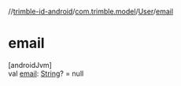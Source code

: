 //[trimble-id-android](../../../index.md)/[com.trimble.model](../index.md)/[User](index.md)/[email](email.md)

# email

[androidJvm]\
val [email](email.md): [String](https://kotlinlang.org/api/latest/jvm/stdlib/kotlin/-string/index.html)? = null
